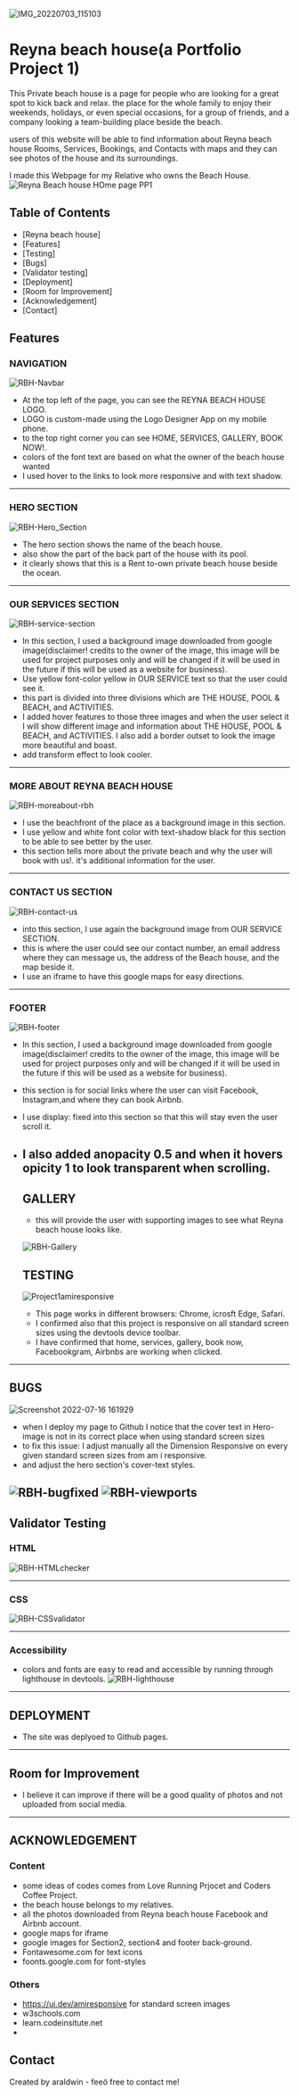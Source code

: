 ![IMG_20220703_115103](https://user-images.githubusercontent.com/107774953/179590360-b0a31843-0843-4753-9cdd-a8d8f25e3213.png)

# Reyna beach house(a Portfolio Project 1)

This Private beach house is a page for people who are looking for a great spot to kick back and relax. the place for the whole family to enjoy their weekends, holidays, or even special occasions, for a group of friends, and a company looking a team-building place beside the beach. 

users of this website will be able to find information about Reyna beach house Rooms, Services, Bookings, and Contacts with maps and they can see photos of the house and its surroundings. 

I made this Webpage for my Relative who owns the Beach House. 
![Reyna Beach house HOme page PP1](https://user-images.githubusercontent.com/107774953/179602390-13667f1f-e4eb-4bb7-bf39-5b1278e12780.png)

## Table of Contents
* [Reyna beach house]
* [Features]
* [Testing]
* [Bugs]
* [Validator testing]
* [Deployment]
* [Room for Improvement]
* [Acknowledgement]
* [Contact]

## Features
 ### NAVIGATION
![RBH-Navbar](https://user-images.githubusercontent.com/107774953/179603064-fa56a707-0738-47d3-8b60-da7aa81f0af0.png)
  - At the top left of the page, you can see the REYNA BEACH HOUSE LOGO.
  - LOGO is custom-made using the Logo Designer App on my mobile phone.
  - to the top right corner you can see HOME, SERVICES, GALLERY, BOOK NOW!.
  - colors of the font text are based on what the owner of the beach house wanted
  - I used hover to the links to look more responsive and with text shadow.
  -----
   ### HERO SECTION
  ![RBH-Hero_Section](https://user-images.githubusercontent.com/107774953/179726596-ecf8059d-e2cf-40b5-9088-2afc9880de69.png)
   - The hero section shows the name of the beach house.
  - also show the part of the back part of the house with its pool.
  - it clearly shows that this is a Rent to-own private beach house beside the ocean.
  -----
  
   ### OUR SERVICES SECTION
  ![RBH-service-section](https://user-images.githubusercontent.com/107774953/179727772-981d1a83-92de-47ae-9699-394bb1cafb67.png)
  -  In this section, I used a background image downloaded from google image(disclaimer! credits to the owner of the image, this image will be used for project purposes only and will be changed if it will be used in the future if this will be used as a website for business).
 - Use yellow font-color yellow in OUR SERVICE text so that the user could see it.
-  this part is divided into three divisions which are THE HOUSE, POOL & BEACH, and ACTIVITIES.
  - I added hover features to those three images and when the user select it I will show different image and information about  THE HOUSE, POOL & BEACH, and ACTIVITIES.
 I also add a border outset to look the image more beautiful and boast.
- add transform effect to look cooler.
-----
 ### MORE ABOUT REYNA BEACH HOUSE
![RBH-moreabout-rbh](https://user-images.githubusercontent.com/107774953/179749080-4c9a750a-c692-4767-b70a-41865bbb378d.png)

- I use the beachfront of the place as a background image in this section.
- I use yellow and white font color with text-shadow black for this section to be able to see better by the user.
- this section tells more about the private beach and why the user will book with us!. it's additional information for the user.
-----
 ### CONTACT US SECTION
 ![RBH-contact-us](https://user-images.githubusercontent.com/107774953/179750165-f2170a24-59de-4edd-83b4-88c3e3b92c53.png)
- into this section, I use again the background image from OUR SERVICE SECTION.
- this is where the user could see our contact number, an email address where they can message us, the address of the Beach house, and the map beside it.
- I use an iframe to have this google maps for easy directions.
-----
 ### FOOTER
![RBH-footer](https://user-images.githubusercontent.com/107774953/179751907-71b108d2-7c44-4263-b143-00d38e4532fd.png)
- In this section, I used a background image downloaded from google image(disclaimer! credits to the owner of the image, this image will be used for project purposes only and will be changed if it will be used in the future if this will be used as a website for business).
- this section is for social links where the user can visit Facebook, Instagram,and where they can book Airbnb.
- I use display: fixed into this section so that this will stay even the user scroll it.
- I also added anopacity 0.5 and when it hovers opicity 1 to look transparent when scrolling.
  -----
  
  ## GALLERY
  - this will provide the user with supporting images to see what Reyna beach house looks like.
  
  ![RBH-Gallery](https://user-images.githubusercontent.com/107774953/180254809-6e32209c-889c-4143-a760-8d15bf842a76.png)

  
   ## TESTING
  ![Project1amiresponsive](https://user-images.githubusercontent.com/107774953/180000446-da244e95-3235-4847-8b3e-0b9ee4c0612c.png)
  - This page works in different browsers: Chrome, icrosft Edge, Safari.
  - I confirmed also that this project is responsive on all standard screen sizes using the devtools device toolbar.
  - I have confirmed that home, services, gallery, book now, Facebookgram, Airbnbs are working when clicked.
 -----
## BUGS
![Screenshot 2022-07-16 161929](https://user-images.githubusercontent.com/107774953/180003892-7593afb6-3f3a-45ed-a77d-030928dac8c3.png)
- when I deploy my page to Github I notice that the cover text  in Hero-image is not in its correct place when using standard screen sizes
- to fix this issue: I adjust manually all the Dimension Responsive on every given standard screen sizes from am i responsive.
- and adjust the hero section's cover-text styles.

![RBH-bugfixed](https://user-images.githubusercontent.com/107774953/180005446-25b7391a-ffe7-4e90-8f15-3b6c39395f3d.png)
![RBH-viewports](https://user-images.githubusercontent.com/107774953/180005459-ba4729fa-39c4-46ba-9dbf-90c75b111fbe.png)
 -----
## Validator Testing
 ### HTML
![RBH-HTMLchecker](https://user-images.githubusercontent.com/107774953/180232327-43c0b49a-b631-4cae-b871-0c61a47da974.png)

 -----

 ### CSS
![RBH-CSSvalidator](https://user-images.githubusercontent.com/107774953/180232382-0367d362-d29c-4cce-adac-2eda1f1c6bba.png)

-----

 ### Accessibility
- colors and fonts are easy to read and accessible by running through lighthouse in devtools.
![RBH-lighthouse](https://user-images.githubusercontent.com/107774953/180235429-033cf9b4-0d8a-424a-b42e-a0c592f14ec9.png)

-----

## DEPLOYMENT
- The site was deplyoed to Github pages.

-----

## Room for Improvement
- I believe it can improve if there will be a good quality of photos and not uploaded from social media.

-----

## ACKNOWLEDGEMENT

### Content
 - some ideas of codes comes from Love Running Prjocet and Coders Coffee Project.
 - the beach house belongs to my relatives.
 - all the photos downloaded from Reyna beach house Facebook and Airbnb account.
 - google maps for iframe
 - google images for Section2, section4 and footer back-ground.
 - Fontawesome.com for text icons
 - foonts.google.com for font-styles


 
 ### Others
  - https://ui.dev/amiresponsive for standard screen images
 - w3schools.com
 - learn.codeinsitute.net
 - 
 

## Contact
Created by araldwin - feeö free to contact me!
